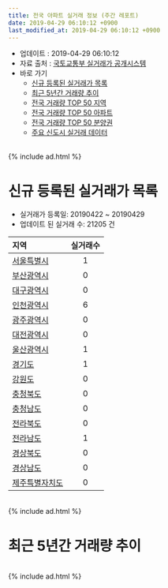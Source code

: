 ```yaml
---
title: 전국 아파트 실거래 정보 (주간 레포트)
date: 2019-04-29 06:10:12 +0900
last_modified_at: 2019-04-29 06:10:12 +0900
---
```


* 업데이트 : 2019-04-29 06:10:12
* 자료 출처 : [국토교통부 실거래가 공개시스템](http://rt.molit.go.kr)
* 바로 가기
    * [신규 등록된 실거래가 목록](#신규-등록된-실거래가-목록)
    * [최근 5년간 거래량 추이](#최근-5년간-거래량-추이)
    * [전국 거래량 TOP 50 지역](https://inasie.github.io/apt-trade-info/최근-3개월-전국에서-가장-거래가-많이-발생한-지역)
    * [전국 거래량 TOP 50 아파트](https://inasie.github.io/apt-trade-info/최근-3개월-전국에서-가장-거래가-많이-발생한-아파트)
    * [전국 거래량 TOP 50 분양권](https://inasie.github.io/apt-trade-info/최근-3개월-전국에서-가장-거래가-많이-발생한-분양권)
    * [주요 신도시 실거래 데이터](https://inasie.github.io/apt-trade-info/주요-신도시)

<br>
{% include ad.html %}
<br>

# 신규 등록된 실거래가 목록
* 실거래가 등록일: 20190422 ~ 20190429
* 업데이트 된 실거래 수: 21205 건


|지역|실거래수|
|:---|:---:|
|[서울특별시](https://inasie.github.io/apt-trade-info/서울특별시)|1|
|[부산광역시](https://inasie.github.io/apt-trade-info/부산광역시)|0|
|[대구광역시](https://inasie.github.io/apt-trade-info/대구광역시)|0|
|[인천광역시](https://inasie.github.io/apt-trade-info/인천광역시)|6|
|[광주광역시](https://inasie.github.io/apt-trade-info/광주광역시)|0|
|[대전광역시](https://inasie.github.io/apt-trade-info/대전광역시)|0|
|[울산광역시](https://inasie.github.io/apt-trade-info/울산광역시)|1|
|[경기도](https://inasie.github.io/apt-trade-info/경기도)|1|
|[강원도](https://inasie.github.io/apt-trade-info/강원도)|0|
|[충청북도](https://inasie.github.io/apt-trade-info/충청북도)|0|
|[충청남도](https://inasie.github.io/apt-trade-info/충청남도)|0|
|[전라북도](https://inasie.github.io/apt-trade-info/전라북도)|0|
|[전라남도](https://inasie.github.io/apt-trade-info/전라남도)|1|
|[경상북도](https://inasie.github.io/apt-trade-info/경상북도)|0|
|[경상남도](https://inasie.github.io/apt-trade-info/경상남도)|0|
|[제주특별자치도](https://inasie.github.io/apt-trade-info/제주특별자치도)|0|


<br>
{% include ad.html %}
<br>

# 최근 5년간 거래량 추이


<div style="width:100%;">
    <canvas id="deal_progress" height="200"></canvas>
</div>

<script>
new Chart(document.getElementById("deal_progress"), {
    type: 'line',
    data: {
        labels: ['201404','201405','201406','201407','201408','201409','201410','201411','201412','201501','201502','201503','201504','201505','201506','201507','201508','201509','201510','201511','201512','201601','201602','201603','201604','201605','201606','201607','201608','201609','201610','201611','201612','201701','201702','201703','201704','201705','201706','201707','201708','201709','201710','201711','201712','201801','201802','201803','201804','201805','201806','201807','201808','201809','201810','201811','201812','201901','201902','201903','201904'],
        datasets: [{
            label: '매매',
            pointRadius: 1,
            data: [46547, 42556, 42780, 47567, 57315, 64290, 62704, 47563, 44902, 60349, 54831, 85406, 70090, 59811, 61037, 60529, 51281, 54399, 63301, 46137, 36029, 34920, 35905, 52371, 52277, 50514, 58854, 57800, 58306, 59594, 69631, 44845, 35323, 29655, 41309, 50331, 46535, 58109, 61468, 60894, 43767, 45835, 38753, 42593, 39219, 62643, 53332, 65267, 43249, 44512, 44099, 43848, 66036, 59248, 52520, 36955, 33038, 35993, 32885, 34377, 15080],
            borderColor: "rgba(255, 201, 14, 1)",
            backgroundColor: "rgba(255, 201, 14, 0.5)",
            fill: false,
            lineTension: 0
        },{
            label: '전월세',
            pointRadius: 1,
            data: [49512, 47050, 45938, 49208, 50654, 51053, 56607, 49069, 51708, 59570, 52899, 62595, 50861, 46268, 46075, 47839, 46912, 42239, 52570, 45225, 50894, 52764, 52933, 55269, 48971, 45978, 47037, 48766, 50338, 48389, 57381, 48868, 53181, 49386, 60706, 55640, 47179, 47197, 49234, 50072, 50442, 50813, 43969, 49484, 51252, 58047, 53523, 62518, 49322, 48321, 48590, 48920, 50210, 48096, 54774, 46409, 51262, 61374, 54577, 45622, 21148],
            borderColor: "rgba(0, 141, 185, 1)",
            backgroundColor: "rgba(0, 141, 185, 0.5)",
            fill: false,
            lineTension: 0
        }
        ]
    },
    options: {
        responsive: true,
        title: {
            display: false
        },
        tooltips: {
            mode: 'index',
            intersect: false
        },
        hover: {
            mode: 'nearest',
            intersect: true
        },
        scales: {
            xAxes: [{
                display: true,
                scaleLabel: {
                    display: true,
                    labelString: '년/월'
                }
            }],
            yAxes: [{
                display: true,
                ticks: {
                    suggestedMin: 0,
                },
                scaleLabel: {
                    display: true,
                    labelString: '실거래 수'
                }
            }]
        }
    }
});

</script>


<br>
{% include ad.html %}
<br>

